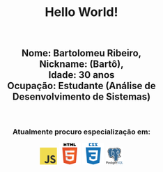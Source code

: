 <h1 align = "center"> Hello World!</h1> <br>
<h2 align = "center" > Nome: Bartolomeu Ribeiro,<br>
Nickname: (Bartô),<br> Idade: 30 anos  <br> Ocupação: Estudante (Análise de Desenvolvimento de Sistemas)</h2>
<br>


<h3 align = "center" > Atualmente procuro especialização em:</h3>
<p align = "center">
<img src = "https://raw.githubusercontent.com/devicons/devicon/master/icons/javascript/javascript-original.svg" width = "40" >
<img src = "https://raw.githubusercontent.com/devicons/devicon/master/icons/html5/html5-original-wordmark.svg" width = "50">
<img src = "https://raw.githubusercontent.com/devicons/devicon/master/icons/css3/css3-plain-wordmark.svg" width = "50">
<img src = "https://raw.githubusercontent.com/devicons/devicon/master/icons/postgresql/postgresql-original-wordmark.svg" width = 40></p>
